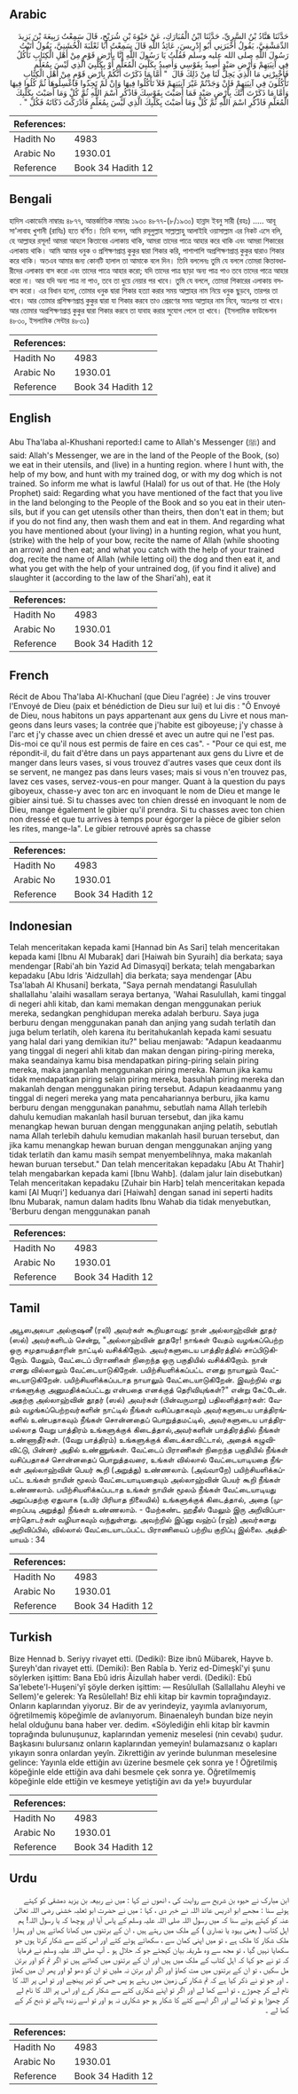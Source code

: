 ## Arabic


<div dir="rtl" lang="ar" style={{fontSize:'larger',backgroundColor:'#f8f9fa',padding:20}}>
حَدَّثَنَا هَنَّادُ بْنُ السَّرِيِّ، حَدَّثَنَا ابْنُ الْمُبَارَكِ، عَنْ حَيْوَةَ بْنِ شُرَيْحٍ، قَالَ سَمِعْتُ رَبِيعَةَ بْنَ يَزِيدَ الدِّمَشْقِيَّ، يَقُولُ أَخْبَرَنِي أَبُو إِدْرِيسَ، عَائِذُ اللَّهِ قَالَ سَمِعْتُ أَبَا ثَعْلَبَةَ الْخُشَنِيَّ، يَقُولُ أَتَيْتُ رَسُولَ اللَّهِ صلى الله عليه وسلم فَقُلْتُ يَا رَسُولَ اللَّهِ إِنَّا بِأَرْضِ قَوْمٍ مِنْ أَهْلِ الْكِتَابِ نَأْكُلُ فِي آنِيَتِهِمْ وَأَرْضِ صَيْدٍ أَصِيدُ بِقَوْسِي وَأَصِيدُ بِكَلْبِيَ الْمُعَلَّمِ أَوْ بِكَلْبِيَ الَّذِي لَيْسَ بِمُعَلَّمٍ فَأَخْبِرْنِي مَا الَّذِي يَحِلُّ لَنَا مِنْ ذَلِكَ قَالَ ‏ "‏ أَمَّا مَا ذَكَرْتَ أَنَّكُمْ بِأَرْضِ قَوْمٍ مِنْ أَهْلِ الْكِتَابِ تَأْكُلُونَ فِي آنِيَتِهِمْ فَإِنْ وَجَدْتُمْ غَيْرَ آنِيَتِهِمْ فَلاَ تَأْكُلُوا فِيهَا وَإِنْ لَمْ تَجِدُوا فَاغْسِلُوهَا ثُمَّ كُلُوا فِيهَا وَأَمَّا مَا ذَكَرْتَ أَنَّكَ بِأَرْضِ صَيْدٍ فَمَا أَصَبْتَ بِقَوْسِكَ فَاذْكُرِ اسْمَ اللَّهِ ثُمَّ كُلْ وَمَا أَصَبْتَ بِكَلْبِكَ الْمُعَلَّمِ فَاذْكُرِ اسْمَ اللَّهِ ثُمَّ كُلْ وَمَا أَصَبْتَ بِكَلْبِكَ الَّذِي لَيْسَ بِمُعَلَّمٍ فَأَدْرَكْتَ ذَكَاتَهُ فَكُلْ ‏"‏ ‏.‏
</div>
<div style={{backgroundColor:'#f8f9fa',padding:20, marginBottom: 10}}><table> <thead> <tr> <th>References:</th> <th></th> </tr> </thead> <tbody><tr><td>Hadith No</td><td>4983</td></tr><tr><td>Arabic No</td><td>1930.01</td></tr><tr><td>Reference</td><td>Book 34 Hadith 12</td></tr></tbody></table></div>

## Bengali


<div dir="ltr" lang="bn" style={{fontSize:'larger',backgroundColor:'#f8f9fa',padding:20}}>
হাদিস একাডেমি নাম্বারঃ ৪৮৭৭, আন্তর্জাতিক নাম্বারঃ ১৯৩০ ৪৮৭৭-(৮/১৯৩০) হান্নাদ ইবনু সারী (রহঃ) ..... আবূ সা'লাবাহ খুশানী (রাযিঃ) হতে বর্ণিত। তিনি বলেন, আমি রসূলুল্লাহ সাল্লাল্লাহু আলাইহি ওয়াসাল্লাম এর নিকট এসে বলি, হে আল্লাহর রসূল! আমরা আহলে কিতাবের এলাকায় থাকি, আমরা তাদের পাত্রে আহার করে থাকি এবং আমরা শিকারের এলাকায় থাকি। আমি আমার ধনুক ও প্রশিক্ষণপ্রাপ্ত কুকুর দ্বারা শিকার করি, পাশাপাশি অপ্রশিক্ষণপ্রাপ্ত কুকুর দ্বারাও শিকার করে থাকি। অতএব আমার জন্য কোনটি হালাল তা আমাকে বলে দিন। তিনি বললেনঃ তুমি যে বললে তোমরা কিতাবধারীদের এলাকায় বাস করো এবং তাদের পাত্রে আহার করো; যদি তাদের পাত্র ছাড়া অন্য পাত্র পাও তবে তাদের পাত্রে আহার করো না। আর যদি অন্য পাত্র না পাও, তবে তা ধুয়ে নেয়ার পর খাবে। তুমি যে বললে, তোমরা শিকারের এলাকায় বসবাস করো। এর বিধান হলো, তোমার ধনুক দ্বারা শিকার হত্যা করার সময় আল্লাহর নাম নিয়ে ধনুক ছুড়বে, তারপর তা খাবে। আর তোমার প্রশিক্ষণপ্রাপ্ত কুকুর দ্বারা যা শিকার করবে তাও প্রেরণের সময় আল্লাহর নাম নিবে, অতঃপর তা খাবে। আর তোমার অপ্রশিক্ষণপ্রাপ্ত কুকুর দ্বারা শিকার করবে তা যাবাহ করার সুযোগ পেলে তা খাবে। (ইসলামিক ফাউন্ডেশন ৪৮৩০, ইসলামিক সেন্টার ৪৮৩১)
</div>
<div style={{backgroundColor:'#f8f9fa',padding:20, marginBottom: 10}}><table> <thead> <tr> <th>References:</th> <th></th> </tr> </thead> <tbody><tr><td>Hadith No</td><td>4983</td></tr><tr><td>Arabic No</td><td>1930.01</td></tr><tr><td>Reference</td><td>Book 34 Hadith 12</td></tr></tbody></table></div>

## English


<div dir="ltr" lang="en" style={{fontSize:'larger',backgroundColor:'#f8f9fa',padding:20}}>
Abu Tha'laba al-Khushani reported:I came to Allah's Messenger (ﷺ) and said: Allah's Messenger, we are in the land of the People of the Book, (so) we eat in their utensils, and (live) in a hunting region. where I hunt with, the help of my bow, and hunt with my trained dog, or with my dog which is not trained. So inform me what is lawful (Halal) for us out of that. He (the Holy Prophet) said: Regarding what you have mentioned of the fact that you live in the land belonging to the People of the Book and so you eat in their utensils, but if you can get utensils other than theirs, then don't eat in them; but if you do not find any, then wash them and eat in them. And regarding what you have mentioned about (your living) in a hunting region, what you hunt, (strike) with the help of your bow, recite the name of Allah (while shooting an arrow) and then eat; and what you catch with the help of your trained dog, recite the name of Allah (while letting oil) the dog and then eat it, and what you get with the help of your untrained dog, (if you find it alive) and slaughter it (according to the law of the Shari'ah), eat it
</div>
<div style={{backgroundColor:'#f8f9fa',padding:20, marginBottom: 10}}><table> <thead> <tr> <th>References:</th> <th></th> </tr> </thead> <tbody><tr><td>Hadith No</td><td>4983</td></tr><tr><td>Arabic No</td><td>1930.01</td></tr><tr><td>Reference</td><td>Book 34 Hadith 12</td></tr></tbody></table></div>

## French


<div dir="ltr" lang="fr" style={{fontSize:'larger',backgroundColor:'#f8f9fa',padding:20}}>
Récit de Abou Tha'laba Al-Khuchanî (que Dieu l'agrée) : Je vins trouver l'Envoyé de Dieu (paix et bénédiction de Dieu sur lui) et lui dis : "Ô Envoyé de Dieu, nous habitons un pays appartenant aux gens du Livre et nous mangeons dans leurs vases; la contrée que j'habite est giboyeuse; j'y chasse à l'arc et j'y chasse avec un chien dressé et avec un autre qui ne l'est pas. Dis-moi ce qu'il nous est permis de faire en ces cas". - "Pour ce qui est, me répondit-il, du fait d'être dans un pays appartenant aux gens du Livre et de manger dans leurs vases, si vous trouvez d'autres vases que ceux dont ils se servent, ne mangez pas dans leurs vases; mais si vous n'en trouvez pas, lavez ces vases, servez-vous-en pour manger. Quant à la question du pays giboyeux, chasse-y avec ton arc en invoquant le nom de Dieu et mange le gibier ainsi tué. Si tu chasses avec ton chien dressé en invoquant le nom de Dieu, mange également le gibier qu'il prendra. Si tu chasses avec ton chien non dressé et que tu arrives à temps pour égorger la pièce de gibier selon les rites, mange-la". Le gibier retrouvé après sa chasse
</div>
<div style={{backgroundColor:'#f8f9fa',padding:20, marginBottom: 10}}><table> <thead> <tr> <th>References:</th> <th></th> </tr> </thead> <tbody><tr><td>Hadith No</td><td>4983</td></tr><tr><td>Arabic No</td><td>1930.01</td></tr><tr><td>Reference</td><td>Book 34 Hadith 12</td></tr></tbody></table></div>

## Indonesian


<div dir="ltr" lang="id" style={{fontSize:'larger',backgroundColor:'#f8f9fa',padding:20}}>
Telah menceritakan kepada kami [Hannad bin As Sari] telah menceritakan kepada kami [Ibnu Al Mubarak] dari [Haiwah bin Syuraih] dia berkata; saya mendengar [Rabi'ah bin Yazid Ad Dimasyqi] berkata; telah mengabarkan kepadaku [Abu Idris 'Aidzullah] dia berkata; saya mendengar [Abu Tsa'labah Al Khusani] berkata, "Saya pernah mendatangi Rasulullah shallallahu 'alaihi wasallam seraya bertanya, 'Wahai Rasulullah, kami tinggal di negeri ahli kitab, dan kami memakan dengan menggunakan periuk mereka, sedangkan penghidupan mereka adalah berburu. Saya juga berburu dengan menggunakan panah dan anjing yang sudah terlatih dan juga belum terlatih, oleh karena itu beritahukanlah kepada kami sesuatu yang halal dari yang demikian itu?" beliau menjawab: "Adapun keadaanmu yang tinggal di negeri ahli kitab dan makan dengan piring-piring mereka, maka seandainya kamu bisa mendapatkan piring-piring selain piring mereka, maka janganlah menggunakan piring mereka. Namun jika kamu tidak mendapatkan piring selain piring mereka, basuhlah piring mereka dan makanlah dengan menggunakan piring tersebut. Adapun keadaanmu yang tinggal di negeri mereka yang mata pencahariannya berburu, jika kamu berburu dengan menggunakan panahmu, sebutlah nama Allah terlebih dahulu kemudian makanlah hasil buruan tersebut, dan jika kamu menangkap hewan buruan dengan menggunakan anjing pelatih, sebutlah nama Allah terlebih dahulu kemudian makanlah hasil buruan tersebut, dan jika kamu menangkap hewan buruan dengan menggunakan anjing yang tidak terlatih dan kamu masih sempat menyembelihnya, maka makanlah hewan buruan tersebut." Dan telah menceritakan kepadaku [Abu At Thahir] telah mengabarkan kepada kami [Ibnu Wahb]. (dalam jalur lain disebutkan) Telah menceritakan kepadaku [Zuhair bin Harb] telah menceritakan kepada kami [Al Muqri'] keduanya dari [Haiwah] dengan sanad ini seperti hadits Ibnu Mubarak, namun dalam hadits Ibnu Wahab dia tidak menyebutkan, 'Berburu dengan menggunakan panah
</div>
<div style={{backgroundColor:'#f8f9fa',padding:20, marginBottom: 10}}><table> <thead> <tr> <th>References:</th> <th></th> </tr> </thead> <tbody><tr><td>Hadith No</td><td>4983</td></tr><tr><td>Arabic No</td><td>1930.01</td></tr><tr><td>Reference</td><td>Book 34 Hadith 12</td></tr></tbody></table></div>

## Tamil


<div dir="ltr" lang="ta" style={{fontSize:'larger',backgroundColor:'#f8f9fa',padding:20}}>
அபூஸஅலபா அல்குஷனீ (ரலி) அவர்கள் கூறியதாவது: நான் அல்லாஹ்வின் தூதர் (ஸல்) அவர்களிடம் சென்று, "அல்லாஹ்வின் தூதரே! நாங்கள் வேதம் வழங்கப்பெற்ற ஒரு சமுதாயத்தாரின் நாட்டில் வசிக்கிறோம். அவர்களுடைய பாத்திரத்தில் சாப்பிடுகிறோம். மேலும், வேட்டைப் பிராணிகள் நிறைந்த ஒரு பகுதியில் வசிக்கிறோம். நான் எனது வில்லாலும் வேட்டையாடுகிறேன். பயிற்சியளிக்கப்பட்ட எனது நாயாலும் வேட்டையாடுகிறேன். பயிற்சியளிக்கப்படாத நாயாலும் வேட்டையாடுகிறேன். இவற்றில் எது எங்களுக்கு அனுமதிக்கப்பட்டது என்பதை எனக்குத் தெரிவியுங்கள்?" என்று கேட்டேன். அதற்கு அல்லாஹ்வின் தூதர் (ஸல்) அவர்கள் (பின்வருமாறு) பதிலளித்தார்கள்: வேதம் வழங்கப்பெற்றவர்களின் நாட்டில் நீங்கள் வசிப்பதாகவும் அவர்களுடைய பாத்திரங்களில் உண்பதாகவும் நீங்கள் சொன்னதைப் பொறுத்தமட்டில், அவர்களுடைய பாத்திரமல்லாத வேறு பாத்திரம் உங்களுக்குக் கிடைத்தால்,அவர்களின் பாத்திரத்தில் நீங்கள் உண்ணாதீர்கள். (வேறு பாத்திரம்) உங்களுக்குக் கிடைக்காவிட்டால், அதைக் கழுவிவிட்டு, பின்னர் அதில் உண்ணுங்கள். வேட்டைப் பிராணிகள் நிறைந்த பகுதியில் நீங்கள் வசிப்பதாகச் சொன்னதைப் பொறுத்தவரை, உங்கள் வில்லால் வேட்டையாடியதை நீங்கள் அல்லாஹ்வின் பெயர் கூறி (அறுத்து) உண்ணலாம். (அவ்வாறே) பயிற்சியளிக்கப்பட்ட உங்கள் நாயின் மூலம் வேட்டையாடியதையும் அல்லாஹ்வின் பெயர் கூறி நீங்கள் உண்ணலாம். பயிற்சியளிக்கப்படாத உங்கள் நாயின் மூலம் நீங்கள் வேட்டையாடியது அறுப்பதற்கு ஏதுவாக (உயிர் பிரியாத நிலையில்) உங்களுக்குக் கிடைத்தால், அதை (முறைப்படி அறுத்து) நீங்கள் உண்ணலாம். - மேற்கண்ட ஹதீஸ் மேலும் இரு அறிவிப்பாளர்தொடர்கள் வழியாகவும் வந்துள்ளது. அவற்றில் இப்னு வஹ்ப் (ரஹ்) அவர்களது அறிவிப்பில், வில்லால் வேட்டையாடப்பட்ட பிராணியைப் பற்றிய குறிப்பு இல்லை. அத்தியாயம் : 34
</div>
<div style={{backgroundColor:'#f8f9fa',padding:20, marginBottom: 10}}><table> <thead> <tr> <th>References:</th> <th></th> </tr> </thead> <tbody><tr><td>Hadith No</td><td>4983</td></tr><tr><td>Arabic No</td><td>1930.01</td></tr><tr><td>Reference</td><td>Book 34 Hadith 12</td></tr></tbody></table></div>

## Turkish


<div dir="ltr" lang="tr" style={{fontSize:'larger',backgroundColor:'#f8f9fa',padding:20}}>
Bize Hennad b. Seriyy rivayet etti. (Dediki): Bize ibnû Mübarek, Hayve b. Şureyh'dan rivayet etti. (Demiki): Ben Rabîa b. Yeriz ed-Dimeşkî'yi şunu söylerken işittim: Bana Ebû idris Âizullah haber verdi. (Dediki): Ebû Sa'lebete'l-Huşeni'yî şöyle derken işittim: — Resûlullah (Sallallahu Aleyhi ve Sellem)'e gelerek: Ya Resûlellah! Biz ehli kitap bir kavmin toprağındayız. Onların kaplarından yiyoruz. Bir de av yerindeyiz, yayımla avlanıyorum, öğretilmemiş köpeğimle de avlanıyorum. Binaenaleyh bundan bize neyin helal olduğunu bana haber ver. dedim. «Söylediğin ehli kitap bîr kavmin toprağında bulunuşunuz, kaplarından yemeniz meselesi (nin cevabı) şudur. Başkasını bulursanız onların kaplarından yemeyin! bulamazsanız o kapları yıkayın sonra onlardan yeyîn. Zikrettiğin av yerinde bulunman meselesine gelince: Yayınla elde ettiğin avı üzerine besmele çek sonra ye ! Öğretilmiş köpeğinle elde ettiğin ava dahi besmele çek sonra ye. Öğretilmemiş köpeğinle elde ettiğin ve kesmeye yetiştiğin avı da ye!» buyurdular
</div>
<div style={{backgroundColor:'#f8f9fa',padding:20, marginBottom: 10}}><table> <thead> <tr> <th>References:</th> <th></th> </tr> </thead> <tbody><tr><td>Hadith No</td><td>4983</td></tr><tr><td>Arabic No</td><td>1930.01</td></tr><tr><td>Reference</td><td>Book 34 Hadith 12</td></tr></tbody></table></div>

## Urdu


<div dir="rtl" lang="ur" style={{fontSize:'larger',backgroundColor:'#f8f9fa',padding:20}}>
ابن مبارک نے حیوہ بن شریح سے روایت کی ، انھوں نے کہا : میں نے ربیعہ بن یزید دمشقی کو کہتے ہوئے سنا : مجھے ابو ادریس عائذ اللہ نے خبر دی ، کہا : میں نے حضرت ابو ثعلبہ خشنی رضی اللہ تعالیٰ عنہ کو کہتے ہوئے سنا کہ میں رسول اللہ صلی اللہ علیہ وسلم کے پاس آیا اور پوچھا کہ یا رسول اللہ! ہم اہل کتاب ( یعنی یہود یا نصاریٰ ) کے ملک میں رہتے ہیں ، ان کے برتنوں میں کھانا کھاتے ہیں اور ہمارا ملک شکار کا ملک ہے ، تو میں اپنی کمان سے ، سکھائے ہوئے کتے اور اس کتے سے شکار کرتا ہوں جو سکھایا نہیں گیا ، تو مجھ سے وہ طریقہ بیان کیجئے جو کہ حلال ہو ۔ آپ صلی اللہ علیہ وسلم نے فرمایا کہ تو نے جو کہا کہ اہل کتاب کے ملک میں ہیں اور ان کے برتنوں میں کھاتے ہیں تو اگر تم کو اور برتن مل سکیں ، تو ان کے برتنوں میں مت کھاؤ اور اگر اور برتن نہ ملیں تو ان کو دھو لو اور پھر ان میں کھاؤ ۔ اور جو تو نے ذکر کیا ہے کہ تم شکار کی زمین میں رہتے ہو پس جس کو تیر پہنچے اور تو اس پر اللہ کا نام لے کر چھوڑے ، تو اسے کھا لے اور اگر تو اپنے شکاری کتے سے شکار کرے اور اس پر اللہ کا نام لے کر چھوڑا ہو تو کھا لے اور اگر ایسے کتے کا شکار ہو جو شکاری نہ ہو اور تو اسے زندہ پالے تو ذبح کر کے کھا لے ۔
</div>
<div style={{backgroundColor:'#f8f9fa',padding:20, marginBottom: 10}}><table> <thead> <tr> <th>References:</th> <th></th> </tr> </thead> <tbody><tr><td>Hadith No</td><td>4983</td></tr><tr><td>Arabic No</td><td>1930.01</td></tr><tr><td>Reference</td><td>Book 34 Hadith 12</td></tr></tbody></table></div>